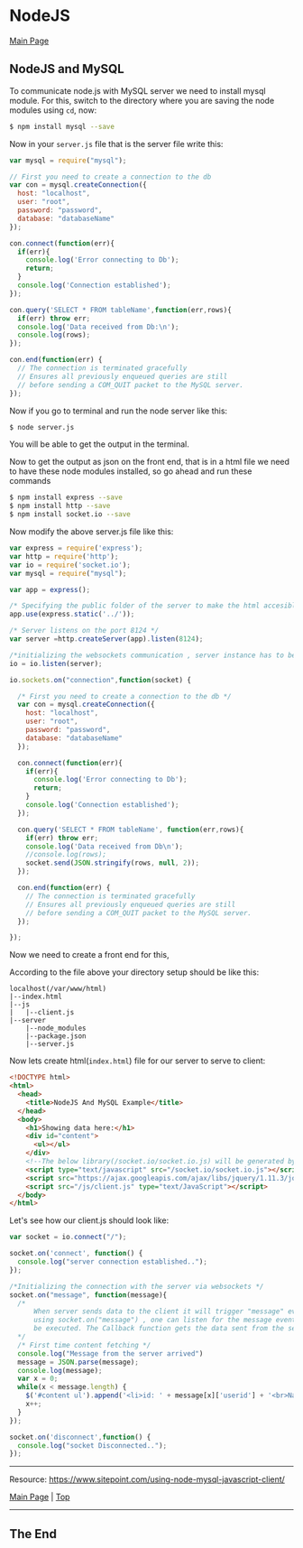 <a id="top"></a>

# NodeJS

[Main Page](README.md)

## NodeJS and MySQL

To communicate node.js with MySQL server we need to install mysql module. For this, switch to the directory where you are saving the node modules using `cd`, now:

```sh
$ npm install mysql --save
```

Now in your `server.js` file that is the server file write this:

```javascript
var mysql = require("mysql");

// First you need to create a connection to the db
var con = mysql.createConnection({
  host: "localhost",
  user: "root",
  password: "password",
  database: "databaseName"
});

con.connect(function(err){
  if(err){
    console.log('Error connecting to Db');
    return;
  }
  console.log('Connection established');
});

con.query('SELECT * FROM tableName',function(err,rows){
  if(err) throw err;
  console.log('Data received from Db:\n');
  console.log(rows);
});

con.end(function(err) {
  // The connection is terminated gracefully
  // Ensures all previously enqueued queries are still
  // before sending a COM_QUIT packet to the MySQL server.
});
```

Now if you go to terminal and run the node server like this:

```sh
$ node server.js
```

You will be able to get the output in the terminal.

Now to get the output as json on the front end, that is in a html file we need to have these node modules installed, so go ahead and run these commands

```sh
$ npm install express --save
$ npm install http --save
$ npm install socket.io --save
```

Now modify the above server.js file like this:

```javascript
var express = require('express');
var http = require('http');
var io = require('socket.io');
var mysql = require("mysql");

var app = express();

/* Specifying the public folder of the server to make the html accesible using the static middleware */
app.use(express.static('../'));

/* Server listens on the port 8124 */
var server =http.createServer(app).listen(8124);

/*initializing the websockets communication , server instance has to be sent as the argument */
io = io.listen(server);

io.sockets.on("connection",function(socket) {

  /* First you need to create a connection to the db */
  var con = mysql.createConnection({
    host: "localhost",
    user: "root",
    password: "password",
    database: "databaseName"
  });

  con.connect(function(err){
    if(err){
      console.log('Error connecting to Db');
      return;
    }
    console.log('Connection established');
  });

  con.query('SELECT * FROM tableName', function(err,rows){
    if(err) throw err;
    console.log('Data received from Db\n');
    //console.log(rows);
    socket.send(JSON.stringify(rows, null, 2));
  });

  con.end(function(err) {
    // The connection is terminated gracefully
    // Ensures all previously enqueued queries are still
    // before sending a COM_QUIT packet to the MySQL server.
  });

});
```

Now we need to create a front end for this,

According to the file above your directory setup should be like this:

```
localhost(/var/www/html)
|--index.html
|--js
|   |--client.js
|--server
    |--node_modules
    |--package.json
    |--server.js
```

Now lets create html(`index.html`) file for our server to serve to client:

```html
<!DOCTYPE html>
<html>
  <head>
    <title>NodeJS And MySQL Example</title>
  </head>
  <body>
    <h1>Showing data here:</h1>
    <div id="content">
      <ul></ul>
    </div>
    <!--The below library(/socket.io/socket.io.js) will be generated by socket.io module of server -->
    <script type="text/javascript" src="/socket.io/socket.io.js"></script>
    <script src="https://ajax.googleapis.com/ajax/libs/jquery/1.11.3/jquery.min.js"></script>
    <script src="/js/client.js" type="text/JavaScript"></script>
  </body>
</html>
```

Let's see how our client.js should look like:

```javascript
var socket = io.connect("/");

socket.on('connect', function() {
  console.log("server connection established..");
});

/*Initializing the connection with the server via websockets */
socket.on("message", function(message){
  /*
      When server sends data to the client it will trigger "message" event on the client side , by
      using socket.on("message") , one can listen for the message event and associate a callback to
      be executed. The Callback function gets the data sent from the server.
  */
  /* First time content fetching */
  console.log("Message from the server arrived")
  message = JSON.parse(message);
  console.log(message);
  var x = 0;
  while(x < message.length) {
    $('#content ul').append('<li>id: ' + message[x]['userid'] + '<br>Name: ' + message[x]['fname'] + ' ' + message[x]['lname'] + '<br>Email: ' + message[x]['email'] + '</li>');
    x++;
  }
});

socket.on('disconnect',function() {
  console.log("socket Disconnected..");
});
```

---

Resource: https://www.sitepoint.com/using-node-mysql-javascript-client/

[Main Page](README.md) | [Top](#top)

---

## The End
